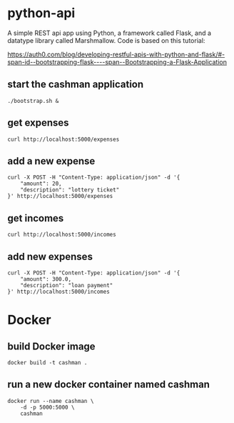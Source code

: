 # python-api

A simple REST api app using Python, a framework called Flask, and a datatype library called Marshmallow. Code is based on this tutorial:

https://auth0.com/blog/developing-restful-apis-with-python-and-flask/#-span-id--bootstrapping-flask----span--Bootstrapping-a-Flask-Application

## start the cashman application

```
./bootstrap.sh &
```

## get expenses

```
curl http://localhost:5000/expenses
```

## add a new expense

```
curl -X POST -H "Content-Type: application/json" -d '{
    "amount": 20,
    "description": "lottery ticket"
}' http://localhost:5000/expenses
```

## get incomes

```
curl http://localhost:5000/incomes
```

## add new expenses

```
curl -X POST -H "Content-Type: application/json" -d '{
    "amount": 300.0,
    "description": "loan payment"
}' http://localhost:5000/incomes
```

# Docker

## build Docker image

```
docker build -t cashman .
```

## run a new docker container named cashman

```
docker run --name cashman \
    -d -p 5000:5000 \
    cashman
```
